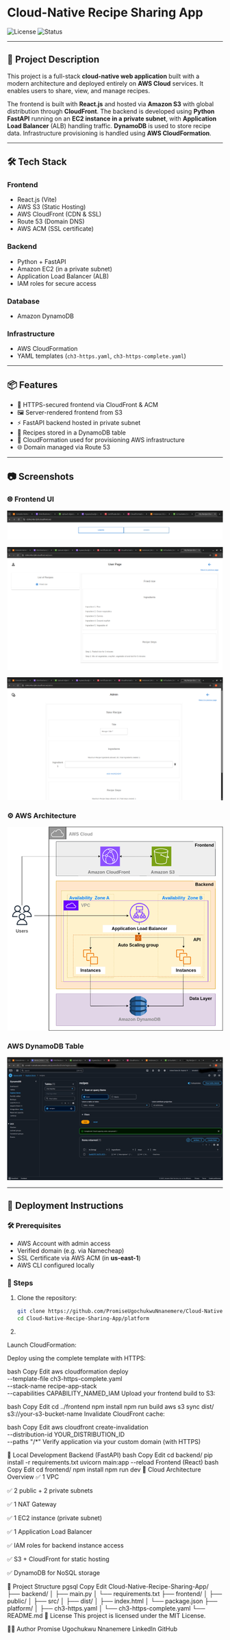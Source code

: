 # Cloud-Native Recipe Sharing App

![License](https://img.shields.io/badge/license-MIT-blue.svg)
![Status](https://img.shields.io/badge/status-completed-brightgreen)

---

## 🧾 Project Description

This project is a full-stack **cloud-native web application** built with a modern architecture and deployed entirely on **AWS Cloud** services. It enables users to share, view, and manage recipes.

The frontend is built with **React.js** and hosted via **Amazon S3** with global distribution through **CloudFront**. The backend is developed using **Python FastAPI** running on an **EC2 instance in a private subnet**, with **Application Load Balancer** (ALB) handling traffic. **DynamoDB** is used to store recipe data. Infrastructure provisioning is handled using **AWS CloudFormation**.

---

## 🛠 Tech Stack

### Frontend
- React.js (Vite)
- AWS S3 (Static Hosting)
- AWS CloudFront (CDN & SSL)
- Route 53 (Domain DNS)
- AWS ACM (SSL certificate)

### Backend
- Python + FastAPI
- Amazon EC2 (in a private subnet)
- Application Load Balancer (ALB)
- IAM roles for secure access

### Database
- Amazon DynamoDB

### Infrastructure
- AWS CloudFormation
- YAML templates (`ch3-https.yaml`, `ch3-https-complete.yaml`)

---

## 📦 Features

- 🔐 HTTPS-secured frontend via CloudFront & ACM
- 🖼️ Server-rendered frontend from S3
- ⚡ FastAPI backend hosted in private subnet
- 📂 Recipes stored in a DynamoDB table
- 🧰 CloudFormation used for provisioning AWS infrastructure
- 🌐 Domain managed via Route 53

---

## 📷 Screenshots

### 🌐 Frontend UI
![Frontend UI](images/Landing_page_UI.png)

![User Page UI](images/User_page2_UI.png)

![User Page UI](images/Admin_page2_UI.png)

### ⚙️ AWS Architecture
![AWS Architecture](images/AWS_Architecture_for_Recipe-Sharing_App.drawio.png)

### AWS DynamoDB Table
![AWS DynamoDB Table](images/AWS_DynamoDB_table.png)

---

## 🚀 Deployment Instructions

### 🛠 Prerequisites
- AWS Account with admin access
- Verified domain (e.g. via Namecheap)
- SSL Certificate via AWS ACM (in **us-east-1**)
- AWS CLI configured locally

### 🔧 Steps

1. Clone the repository:

   ```bash
   git clone https://github.com/PromiseUgochukwuNnanemere/Cloud-Native-Recipe-Sharing-App.git
   cd Cloud-Native-Recipe-Sharing-App/platform
   
2.  
Launch CloudFormation:

Deploy using the complete template with HTTPS:

bash
Copy
Edit
aws cloudformation deploy \
  --template-file ch3-https-complete.yaml \
  --stack-name recipe-app-stack \
  --capabilities CAPABILITY_NAMED_IAM
Upload your frontend build to S3:

bash
Copy
Edit
cd ../frontend
npm install
npm run build
aws s3 sync dist/ s3://your-s3-bucket-name
Invalidate CloudFront cache:

bash
Copy
Edit
aws cloudfront create-invalidation \
  --distribution-id YOUR_DISTRIBUTION_ID \
  --paths "/*"
Verify application via your custom domain (with HTTPS)

🧪 Local Development
Backend (FastAPI)
bash
Copy
Edit
cd backend/
pip install -r requirements.txt
uvicorn main:app --reload
Frontend (React)
bash
Copy
Edit
cd frontend/
npm install
npm run dev
🧱 Cloud Architecture Overview
✅ 1 VPC

✅ 2 public + 2 private subnets

✅ 1 NAT Gateway

✅ 1 EC2 instance (private subnet)

✅ 1 Application Load Balancer

✅ IAM roles for backend instance access

✅ S3 + CloudFront for static hosting

✅ DynamoDB for NoSQL storage

📂 Project Structure
pgsql
Copy
Edit
Cloud-Native-Recipe-Sharing-App/
├── backend/
│   ├── main.py
│   └── requirements.txt
├── frontend/
│   ├── public/
│   ├── src/
│   ├── dist/
│   ├── index.html
│   └── package.json
├── platform/
│   ├── ch3-https.yaml
│   └── ch3-https-complete.yaml
└── README.md
📄 License
This project is licensed under the MIT License.

🙋‍♂️ Author
Promise Ugochukwu Nnanemere
LinkedIn
GitHub



